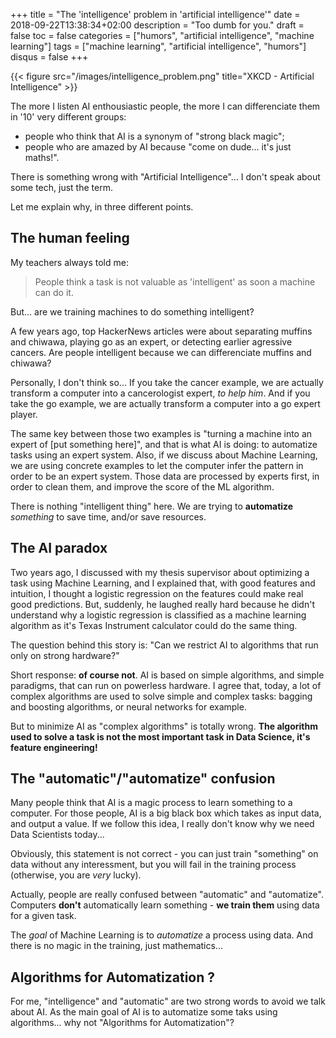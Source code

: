 +++
title = "The 'intelligence' problem in 'artificial intelligence'"
date = 2018-09-22T13:38:34+02:00
description = "Too dumb for you."
draft = false
toc = false
categories = ["humors", "artificial intelligence", "machine learning"]
tags = ["machine learning", "artificial intelligence", "humors"]
disqus = false
+++

{{< figure src="/images/intelligence_problem.png" title="XKCD - Artificial Intelligence" >}}

The more I listen AI enthousiastic people, the more I can differenciate them in '10' very different groups:
* people who think that AI is a synonym of "strong black magic";
* people who are amazed by AI because "come on dude... it's just maths!".

There is something wrong with "Artificial Intelligence"...
I don't speak about some tech, just the term.

Let me explain why, in three different points.

## The human feeling

My teachers always told me:
> People think a task is not valuable as 'intelligent' as soon a machine can do it.

But... are we training machines to do something intelligent?

A few years ago, top HackerNews articles were about separating muffins and chiwawa,
playing go as an expert, or detecting earlier agressive cancers.
Are people intelligent because we can differenciate muffins and chiwawa?

Personally, I don't think so...
If you take the cancer example, we are actually transform a computer into a cancerologist expert, *to help him*.
And if you take the go example, we are actually transform a computer into a go expert player.

The same key between those two examples is "turning a machine into an expert of [put something here]", and that is what
AI is doing: to automatize tasks using an expert system.
Also, if we discuss about Machine Learning, we are using concrete examples to let the computer infer the pattern in order
to be an expert system.
Those data are processed by experts first, in order to clean them, and improve the score of the ML algorithm.

There is nothing "intelligent thing" here.
We are trying to **automatize** _something_ to save time, and/or save resources.

## The AI paradox

Two years ago, I discussed with my thesis supervisor about optimizing a task using Machine Learning, and I explained
that, with good features and intuition, I thought a logistic regression on the features could make real good predictions.
But, suddenly, he laughed really hard because he didn't understand why a logistic regression is classified as a machine learning algorithm as it's Texas Instrument
calculator could do the same thing.

The question behind this story is: "Can we restrict AI to algorithms that run only on strong hardware?"

Short response: **of course not**.
AI is based on simple algorithms, and simple paradigms, that can run on powerless hardware.
I agree that, today, a lot of complex algorithms are used to solve simple and complex
tasks: bagging and boosting algorithms, or neural networks for example.

But to minimize AI as "complex algorithms" is totally wrong.
**The algorithm used to solve a task is not the most important task in Data Science, it's feature engineering!**

## The "automatic"/"automatize" confusion

Many people think that AI is a magic process to learn something to a computer.
For those people, AI is a big black box which takes as input data, and output a value.
If we follow this idea, I really don't know why we need Data Scientists today...

Obviously, this statement is not correct - you can just train "something" on data without any interessment, but you will fail in the training process (otherwise, you are *very* lucky).

Actually, people are really confused between "automatic" and "automatize".
Computers **don't** automatically learn something - **we train them** using data for a given task.

The *goal* of Machine Learning is to *automatize* a process using data.
And there is no magic in the training, just mathematics...

## Algorithms for Automatization ?

For me, "intelligence" and "automatic" are two strong words to avoid we talk about AI.
As the main goal of AI is to automatize some taks using algorithms... why not "Algorithms for Automatization"?

